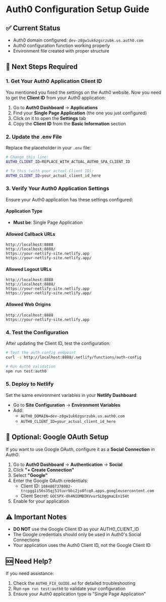 # Auth0 Configuration Setup Guide

## ✅ Current Status
- Auth0 domain configured: `dev-z8gw1uk6zgsrzubk.us.auth0.com`
- Auth0 configuration function working properly
- Environment file created with proper structure

## 🎯 Next Steps Required

### 1. Get Your Auth0 Application Client ID

You mentioned you fixed the settings on the Auth0 website. Now you need to get the **Client ID** from your Auth0 application:

1. Go to **Auth0 Dashboard** → **Applications**
2. Find your **Single Page Application** (the one you just configured)
3. Click on it to open the **Settings** tab
4. Copy the **Client ID** from the **Basic Information** section

### 2. Update the .env File

Replace the placeholder in your `.env` file:

```bash
# Change this line:
AUTH0_CLIENT_ID=REPLACE_WITH_ACTUAL_AUTH0_SPA_CLIENT_ID

# To this (with your actual Client ID):
AUTH0_CLIENT_ID=your_actual_client_id_here
```

### 3. Verify Your Auth0 Application Settings

Ensure your Auth0 application has these settings configured:

#### Application Type
- **Must be**: Single Page Application

#### Allowed Callback URLs
```
http://localhost:8888
http://localhost:8888/
https://your-netlify-site.netlify.app
https://your-netlify-site.netlify.app/
```

#### Allowed Logout URLs
```
http://localhost:8888
http://localhost:8888/
https://your-netlify-site.netlify.app
https://your-netlify-site.netlify.app/
```

#### Allowed Web Origins
```
http://localhost:8888
https://your-netlify-site.netlify.app
```

### 4. Test the Configuration

After updating the Client ID, test the configuration:

```bash
# Test the auth config endpoint
curl -s http://localhost:8888/.netlify/functions/auth-config

# Run Auth0 validation
npm run test:auth0
```

### 5. Deploy to Netlify

Set the same environment variables in your **Netlify Dashboard**:
- Go to **Site Configuration** → **Environment Variables**
- Add:
  - `AUTH0_DOMAIN=dev-z8gw1uk6zgsrzubk.us.auth0.com`
  - `AUTH0_CLIENT_ID=your_actual_client_id_here`

## 🔧 Optional: Google OAuth Setup

If you want to use Google OAuth, configure it as a **Social Connection** in Auth0:

1. Go to **Auth0 Dashboard** → **Authentication** → **Social**
2. Click **"+ Create Connection"**
3. Select **"Google"**
4. Enter the Google OAuth credentials:
   - Client ID: `1084807378002-trcpgg1i56s35qj51tuvrbbi2jo8fcq0.apps.googleusercontent.com`
   - Client Secret: `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`
5. Enable for your application

## ⚠️ Important Notes

- **DO NOT** use the Google Client ID as your AUTH0_CLIENT_ID
- The Google credentials should only be used in Auth0's Social Connections
- Your application uses the Auth0 Client ID, not the Google Client ID

## 🆘 Need Help?

If you need assistance:
1. Check the `AUTH0_FIX_GUIDE.md` for detailed troubleshooting
2. Run `npm run test:auth0` to validate your configuration
3. Ensure your Auth0 application type is "Single Page Application"